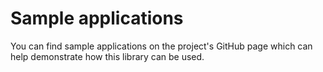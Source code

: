 
# Sample applications

You can find sample applications on the project's GitHub page which can help
demonstrate how this library can be used.
